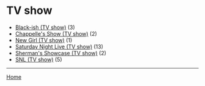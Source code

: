 # TV show

  * [Black-ish (TV show)](./tv-show/black-ish/) (3)
  * [Chappelle's Show (TV show)](./tv-show/chappelle-s-show/) (2)
  * [New Girl (TV show)](./tv-show/new-girl/) (1)
  * [Saturday Night Live (TV show)](./tv-show/saturday-night-live/) (13)
  * [Sherman's Showcase (TV show)](./tv-show/sherman-s-showcase/) (2)
  * [SNL (TV show)](./tv-show/snl/) (5)

----

[Home](../)
